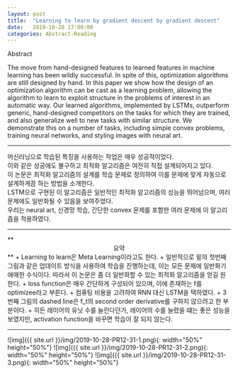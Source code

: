 ```yaml
---
layout: post
title:  "Learning to learn by gradient descent by gradient descent"
date:   2019-10-28 17:00:00
categories: Abstract-Reading
---
```


Abstract

The move from hand-designed features to learned features in machine learning has been wildly successful. In spite of this, optimization algorithms are still designed by hand. In this paper we show how the design of an optimization algorithm can be cast as a learning problem, allowing the algorithm to learn to exploit structure in the problems of interest in an automatic way. Our learned algorithms, implemented by LSTMs, outperform generic, hand-designed competitors on the tasks for which they are trained, and also generalize well to new tasks with similar structure. We demonstrate this on a number of tasks, including simple convex problems, training neural networks, and styling images with neural art.<br>
<hr>
머신러닝으로 학습된 특징을 사용하는 작업은 매우 성공적이었다.<br>
이와 같은 성공에도 불구하고 최적화 알고리즘은 여전히 직접 설계되어지고 있다.<br>
이 논문은 최적화 알고리즘의 설계를 학습 문제로 정의하여 이를 문제에 맞게 자동으로 설계하게끔 하는 방법을 소개한다.<br>
LSTM으로 구현된 이 알고리즘은 일반적인 최적화 알고리즘의 성능을 뛰어넘으며, 여러 문제에도 일반화될 수 있음을 보여주었다. <br>
우리는 neural art, 신경망 학습, 간단한 convex 문제를 포함한 여러 문제에 이 알고리즘을 적용하였다.<br>
<hr>
**<center>요약</center>**
+ Learning to learn은 Meta Learning이라고도 한다.
+ 일반적으로 밑의 첫번째 그림과 같은 업데이트 방식을 사용하여 학습을 진행하는데, 이는 모든 문제에 일반화기 애매한 수식이다. 따라서 이 논문은 좀 더 일반화할 수 있는 최적화 알고리즘을 얻길 원한다.
+ loss function은 매우 간단하게 구성되어 있으며, 이에 존재하는 f를 optimizee라고 부른다.
+ 컴퓨팅 비용을 고려하여 RNN 대신 LSTM을 택하였다.
+ 3번째 그림의 dashed line은 f_t의 second order derivative를 구하지 않으려고 한 부분이다.
+ 히든 레이어의 유닛 수를 늘린다던가, 레이어의 수를 늘렸을 떄는 좋은 성능을 보였지만, activation function을 바꾸면 학습이 잘 되지 않는다.
<br>
<hr>
![img]({{ site.url }}/img/2019-10-28-PR12-31-1.png){: width="50%" height="50%"}
![img]({{ site.url }}/img/2019-10-28-PR12-31-2.png){: width="50%" height="50%"}
![img]({{ site.url }}/img/2019-10-28-PR12-31-3.png){: width="50%" height="50%"}
